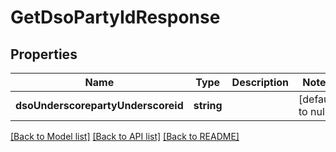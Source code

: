 # GetDsoPartyIdResponse

## Properties
Name | Type | Description | Notes
------------ | ------------- | ------------- | -------------
**dsoUnderscorepartyUnderscoreid** | **string** |  | [default to null]

[[Back to Model list]](../README.md#documentation-for-models) [[Back to API list]](../README.md#documentation-for-api-endpoints) [[Back to README]](../README.md)


